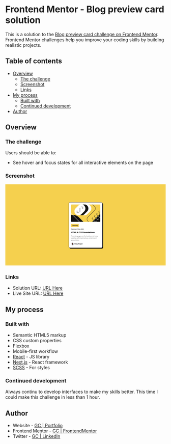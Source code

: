 # Frontend Mentor - Blog preview card solution

This is a solution to the [Blog preview card challenge on Frontend Mentor](https://www.frontendmentor.io/challenges/blog-preview-card-ckPaj01IcS). Frontend Mentor challenges help you improve your coding skills by building realistic projects. 

## Table of contents

- [Overview](#overview)
  - [The challenge](#the-challenge)
  - [Screenshot](#screenshot)
  - [Links](#links)
- [My process](#my-process)
  - [Built with](#built-with)
  - [Continued development](#continued-development)
- [Author](#author)


## Overview

### The challenge

Users should be able to:

- See hover and focus states for all interactive elements on the page

### Screenshot

![Preview Image](./Blog-Preview.jpeg)


### Links

- Solution URL: [URL Here](https://github.com/sirbiel100/challenge--25)
- Live Site URL: [URL Here](https://challenge-25.vercel.app/)

## My process

### Built with

- Semantic HTML5 markup
- CSS custom properties
- Flexbox
- Mobile-first workflow
- [React](https://reactjs.org/) - JS library
- [Next.js](https://nextjs.org/) - React framework
- [SCSS](https://sass-lang.com/) - For styles


### Continued development

Always continu to develop interfaces to make my skills better. This time I could make this challenge in less than 1 hour. 


## Author

- Website - [GC | Portfolio](https://gabriel-crispim-portfolio-sirbiel100.vercel.app/)
- Frontend Mentor - [GC | FrontendMentor](https://www.frontendmentor.io/profile/sirbiel100)
- Twitter - [GC | LinkedIn](https://www.linkedin.com/in/gabrielrcrispim/)
